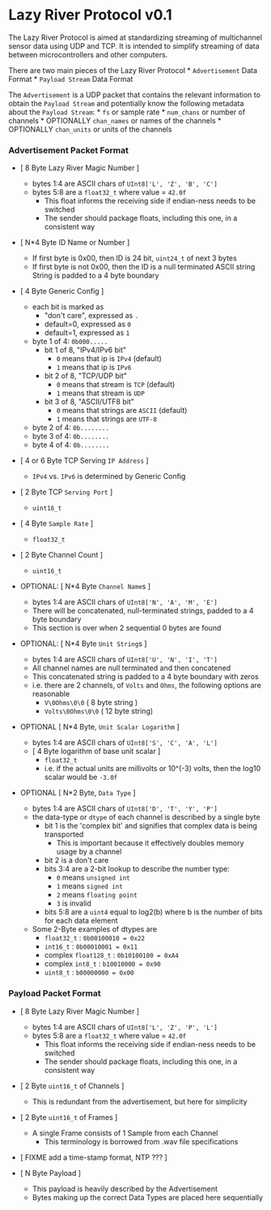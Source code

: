 # Lazy River Protocol v0.1

The Lazy River Protocol is aimed at standardizing streaming of multichannel sensor data using UDP and TCP. It is intended to simplify streaming of data between microcontrollers and other computers.

There are two main pieces of the Lazy River Protocol
    * `Advertisement` Data Format
    * `Payload Stream` Data Format

The `Advertisement` is a UDP packet that contains the relevant information to obtain the `Payload Stream` and potentially know the following metadata about the `Payload Stream`:
    * `fs` or sample rate
    * `num_chans` or number of channels
    * OPTIONALLY `chan_names` or names of the channels
    * OPTIONALLY `chan_units` or units of the channels

### Advertisement Packet Format
* [ 8 Byte Lazy River Magic Number ]
    * bytes 1:4 are ASCII chars of `UInt8['L', 'Z', 'B', 'C']`
    * bytes 5:8 are a `float32_t` where value = `42.0f`
        * This float informs the receiving side if endian-ness needs to be switched
        * The sender should package floats, including this one, in a consistent way

* [ N*4 Byte ID Name or Number ]
    * If first byte is 0x00, then ID is 24 bit, `uint24_t` of next 3 bytes
    * If first byte is not 0x00, then the ID is a null terminated ASCII string
        String is padded to a 4 byte boundary

* [ 4 Byte Generic Config ]
    * each bit is marked as
        * "don't care", expressed as `.`
        * default=0, expressed as `0`
        * default=1, expressed as `1`
    * byte 1 of 4: `0b000.....`
        * bit 1 of 8, "IPv4/IPv6 bit"
            * `0` means that ip is `IPv4` (default)
            * `1` means that ip is `IPv6`
        * bit 2 of 8, "TCP/UDP bit"
            * `0` means that stream is `TCP` (default)
            * `1` means that stream is `UDP`
        * bit 3 of 8, "ASCII/UTF8 bit"
            * `0` means that strings are `ASCII` (default)
            * `1` means that strings are `UTF-8`
    * byte 2 of 4: `0b........`
    * byte 3 of 4: `0b........`
    * byte 4 of 4: `0b........`

* [ 4 or 6 Byte TCP Serving `IP Address` ]
    * `IPv4` vs. `IPv6` is determined by Generic Config

* [ 2 Byte TCP `Serving Port` ]
    * `uint16_t`

* [ 4 Byte `Sample Rate` ]
    * `float32_t`

* [ 2 Byte Channel Count ]
    * `uint16_t`

* OPTIONAL: [ N*4 Byte `Channel Name`s ]
    * bytes 1:4 are ASCII chars of `UInt8['N', 'A', 'M', 'E']`
    * There will be concatenated, null-terminated strings, padded to a 4 byte boundary
    * This section is over when 2 sequential 0 bytes are found

* OPTIONAL: [ N*4 Byte `Unit String`s ]
    * bytes 1:4 are ASCII chars of `UInt8['U', 'N', 'I', 'T']`
    * All channel names are null terminated and then concatened
    * This concatenated string is padded to a 4 byte boundary with zeros
    * i.e. there are 2 channels, of `Volts` and `Ohms`, the following options are reasonable
        * `V\0Ohms\0\0` ( 8 byte string )
        * `Volts\0Ohms\0\0` ( 12 byte string)

* OPTIONAL [ N*4 Byte, `Unit Scalar Logarithm` ]
    * bytes 1:4 are ASCII chars of `UInt8['S', 'C', 'A', 'L']`
    * [ 4 Byte logarithm of base unit scalar ]
        * `float32_t`
        * i.e. if the actual units are millivolts or 10^(-3) volts, then the log10 scalar would be `-3.0f`

* OPTIONAL [ N*2 Byte, `Data Type` ]
    * bytes 1:4 are ASCII chars of `UInt8['D', 'T', 'Y', 'P']`
    * the data-type or `dtype` of each channel is described by a single byte
        * bit 1 is the 'complex bit' and signifies that complex data is being transported
            * This is important because it effectively doubles memory usage by a channel
        * bit 2 is a don't care        
        * bits 3:4 are a 2-bit lookup to describe the number type:
            * `0` means `unsigned int`
            * `1` means `signed int`
            * `2` means `floating point`
            * `3` is invalid
        * bits 5:8 are a `uint4` equal to log2(b) where b is the number of bits for each data element
    * Some 2-Byte examples of dtypes are
        * `float32_t` : `0b00100010 = 0x22`
        * `int16_t` : `0b00010001 = 0x11`
        * complex `float128_t` : `0b10100100 = 0xA4`
        * complex `int8_t` : `b10010000 = 0x90`
        * `uint8_t` : `b00000000 = 0x00`

### Payload Packet Format
* [ 8 Byte Lazy River Magic Number ]
    * bytes 1:4 are ASCII chars of `UInt8['L', 'Z', 'P', 'L']`
    * bytes 5:8 are a `float32_t` where value = `42.0f`
        * This float informs the receiving side if endian-ness needs to be switched
        * The sender should package floats, including this one, in a consistent way

* [ 2 Byte `uint16_t` of Channels ]
    * This is redundant from the advertisement, but here for simplicity

* [ 2 Byte `uint16_t` of Frames ]
    * A single Frame consists of 1 Sample from each Channel
        * This terminology is borrowed from .wav file specifications

* [ FIXME add a time-stamp format, NTP ??? ]

* [ N Byte Payload ]
    * This payload is heavily described by the Advertisement
    * Bytes making up the correct Data Types are placed here sequentially
